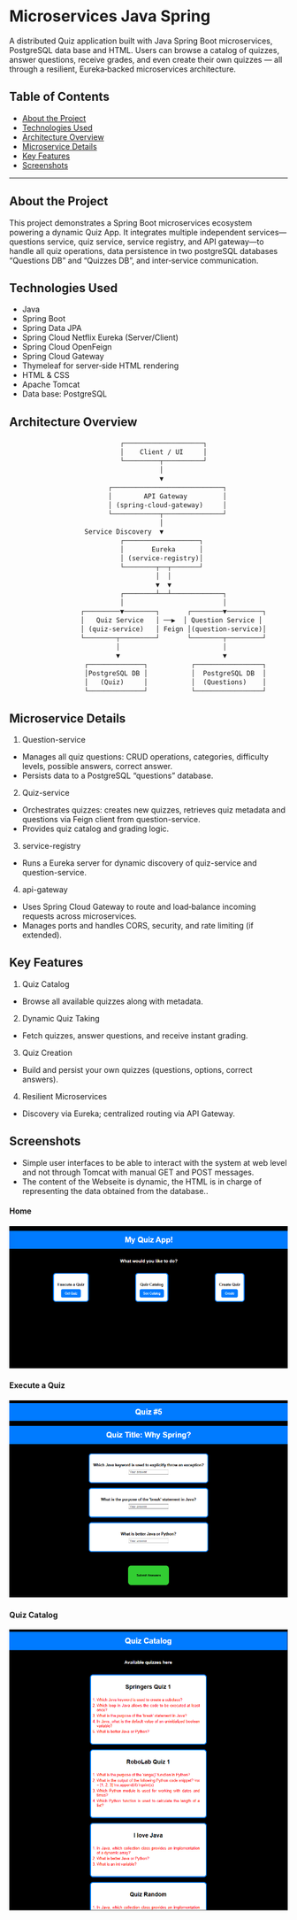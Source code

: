 # Microservices Java Spring

A distributed Quiz application built with Java Spring Boot microservices, PostgreSQL data base and HTML. Users can browse a catalog of quizzes, answer questions, receive grades, and even create their own quizzes — all through a resilient, Eureka‑backed microservices architecture.

## Table of Contents

- [About the Project](#about-the-project)
- [Technologies Used](#technologies-used)
- [Architecture Overview](#architecture-overview)
- [Microservice Details](#microservice-details)
- [Key Features](#key-features)
- [Screenshots](#screenshots)

---

## About the Project

This project demonstrates a Spring Boot microservices ecosystem powering a dynamic Quiz App. It integrates multiple independent services—questions service, quiz service, service registry, and API gateway—to handle all quiz operations, data persistence in two postgreSQL databases “Questions DB” and “Quizzes DB”, and inter‑service communication.

## Technologies Used
- Java
- Spring Boot
- Spring Data JPA
- Spring Cloud Netflix Eureka (Server/Client)
- Spring Cloud OpenFeign
- Spring Cloud Gateway
- Thymeleaf for server‑side HTML rendering
- HTML & CSS
- Apache Tomcat
- Data base: PostgreSQL


## Architecture Overview
```plaintext
                            ┌────────────────────┐
                            │    Client / UI     │
                            └─────────┬──────────┘
                                      │
                                      ▼
                         ┌────────────────────────────┐
                         │        API Gateway         │
                         │ (spring-cloud-gateway)     │
                         └────────────┬───────────────┘
                                      │        
                   Service Discovery  ▼        
                            ┌───────────────────┐
                            │       Eureka      │
                            │ (service-registry)│
                            └────────┬──┬───────┘
                                     │  │
                                     ▼  ▼
                            ┌────────┴──┴─────────────┐
                            │                         │
                  ┌─────────▼────────┐       ┌────────▼─────────┐
                  │   Quiz Service   │ ──▶  │ Question Service │
                  │ (quiz-service)   │ Feign │(question-service)│
                  └────────┬─────────┘       └────────┬─────────┘
                           │                          │
                           ▼                          ▼
                   ┌──────────────┐           ┌─────────────────┐
                   │PostgreSQL DB │           │  PostgreSQL DB  │
                   │   (Quiz)     │           │  (Questions)    │
                   └──────────────┘           └─────────────────┘

```

## Microservice Details

1. Question-service

- Manages all quiz questions: CRUD operations, categories, difficulty levels, possible answers, correct answer.
- Persists data to a PostgreSQL “questions” database.

2. Quiz-service

- Orchestrates quizzes: creates new quizzes, retrieves quiz metadata and questions via Feign client from question-service.
- Provides quiz catalog and grading logic.

3. service-registry

- Runs a Eureka server for dynamic discovery of quiz-service and question-service.

4. api-gateway

- Uses Spring Cloud Gateway to route and load‑balance incoming requests across microservices.
- Manages ports and handles CORS, security, and rate limiting (if extended).

## Key Features

1. Quiz Catalog
- Browse all available quizzes along with metadata.

2. Dynamic Quiz Taking
- Fetch quizzes, answer questions, and receive instant grading.

3. Quiz Creation
- Build and persist your own quizzes (questions, options, correct answers).

4. Resilient Microservices
- Discovery via Eureka; centralized routing via API Gateway.

## Screenshots

- Simple user interfaces to be able to interact with the system at web level and not through Tomcat with manual GET and POST messages.
- The content of the Webseite is dynamic, the HTML is in charge of representing the data obtained from the database..

#### Home
![image_alt](https://github.com/jorgepiconjr/spring-quiz-microservices/blob/master/documentation/Home.png)

#### Execute a Quiz 
![image_alt](https://github.com/jorgepiconjr/spring-quiz-microservices/blob/master/documentation/ExecuteRandomQuiz.png)

#### Quiz Catalog
![image_alt](https://github.com/jorgepiconjr/spring-quiz-microservices/blob/master/documentation/QuizCatalog.png)


